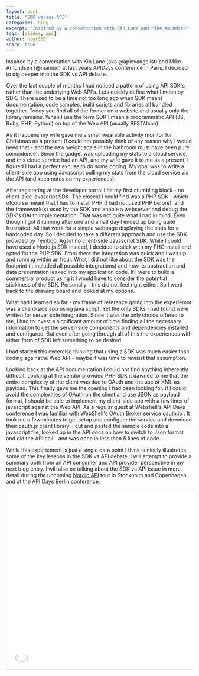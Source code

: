 ```yaml
---
layout: post
title: "SDK versus API"
categories: blog
excerpt: "Inspired by a conversation with Kin Lane and Mike Amundsen"
tags: [slides, api]
author: hlgr360
share: true
---
```


Inspired by a conversation with Kin Lane (aka @apievangelist) and Mike Amundsen (@mamud) at last years APIDays conference in Paris, I decided to dig deeper into the SDK vs API debate.

Over the last couple of months I had noticed a pattern of using API SDK's rather than the underlying Web API's. Lets quickly define what I mean by SDK. There used to be a time not too long ago when SDK meant documentation, code samples, build scripts and libraries all bundled together. Today you find all of the former on a website and usually only the library remains. When I use the term SDK I mean a programmatic API (JS, Ruby, PHP, Python) on top of the Web API (usually REST/Json)

As it happens my wife gave me a small wearable activity monitor for Christmas as a present (I could not possibly think of any reason why I would need that - and the new weight scale in the bathroom must have been pure coincidence). Since the gadget was uploading my stats to a cloud service, and this cloud service had an API, and my wife gave it to me as a present, I figured I had a perfect excuse to do some coding. My goal was to write a client-side app using Javascript pulling my stats from the cloud service via the API (and keep notes on my experiences).

After registering at the developer portal I hit my first stumbling block - no client-side javascript SDK. The closest I could find was a PHP SDK - which ofcourse meant that I had to install PHP (I had not used PHP before), and the framework(s) used by the SDK and enable a webserver and debug the SDK's OAuth implementation. That was not quite what I had in mind. Even though I got it running after one and a half day I ended up being quite frustrated. All that work for a simple webpage displaying the stats for a hardcoded day. So I decided to take a different approach and use the SDK provided by [Temboo](https://www.temboo.com). Again no client-side Javascript SDK. While I could have used a Node.js SDK instead, I decided to stick with my PHO install and opted for the PHP SDK. From there the integration was quick and I was up and running within an hour. What I did not like about the SDK was the footprint (it included all possible integrations) and how its abstraction and data presentation leaked into my application code. If I were to build a commercial product using it I would have to consider the potential stickiness of the SDK. Personally - this did not feel right either. So I went back to the drawing board and looked at my options.

What had I learned so far - my frame of reference going into the experiemnt was a client-side app using java script. Yet the only SDKs I had found were written for server side integration. Since it was the only choice offered to me, I had to invest a significant amount of time finding all the necessary information to get the server-side components and dependencies installed and configured. But even after going through all of this the experiences with either form of SDK left something to be desired.

I had started this excercise thinking that using a SDK was much easier than coding againsthe Web API - maybe it was time to revisist that assumption.

Looking back at the API documentation I could not find anything inherently difficult. Looking at the vendor provided PHP SDK it dawned to me that the entire complexity of the client was due to OAuth and the use of XML as payload. This finally gave me the opening I had been looking for. If I could avoid the complexities of OAuth on the client and use JSON as payload format, I should be able to implement my client-side app with a few lines of javascript against the Web API. As a regular guest at Webshell's API Days conference I was familiar with WebShell's OAuth Broker service [oauth.io](http://oauth.io) . It took me a few minutes to get setup and configure the service and download their oauth.js client library. I cut and pasted the sample code into a javascript file, looked up in the API docs on how to switch to Json format and did the API call - and was done in less than 5 lines of code.

While this experiement is just a single data point I think is nicely illustrates some of the key lessons in the SDK vs API debate. I will attempt to provide a summary both from an API consumer and API provider perspective in my next blog entry. I will also be talking about the SDK vs API issue in more detail during the upcoming [Nordic API](http://nordicapis.com) tour in Stockholm and Copenhagen and at the [API Days Berlin](http://berlin.apidays.io) conference.

<iframe src="//www.slideshare.net/slideshow/embed_code/key/A3eUGnLRPN7fPg" width="595" height="485" frameborder="0" marginwidth="0" marginheight="0" scrolling="no" style="border:1px solid #CCC; border-width:1px; margin-bottom:5px; max-width: 100%;" allowfullscreen> </iframe>
